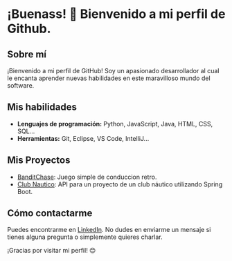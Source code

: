# ¡Buenass! 👋 Bienvenido a mi perfil de Github.

## Sobre mí

¡Bienvenido a mi perfil de GitHub! Soy un apasionado desarrollador al cual le encanta aprender nuevas habilidades en este maravilloso mundo del software.

## Mis habilidades

- **Lenguajes de programación:** Python, JavaScript, Java, HTML, CSS, SQL...
- **Herramientas:** Git, Eclipse, VS Code, IntelliJ...

## Mis Proyectos

- [BanditChase](https://github.com/franciscojavierayala/BanditChase): Juego simple de conduccion retro.
- [Club Nautico](https://github.com/franciscojavierayala/ClubNautico): API para un proyecto de un club náutico utilizando Spring Boot.

## Cómo contactarme
Puedes encontrarme en [LinkedIn](linkedin.com/in/francisco-javier-ayala-parejo/).   No dudes en enviarme un mensaje si tienes alguna pregunta o simplemente quieres charlar.

¡Gracias por visitar mi perfil! 😊

